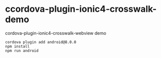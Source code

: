 # ccordova-plugin-ionic4-crosswalk-demo

cordova-plugin-ionic4-crosswalk-webview demo

``` shell
cordova plugin add android@8.0.0
npm install
npm run android
```